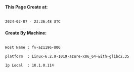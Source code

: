 
   
#### This Page Create at:

```bash

2024-02-07 - 23:36:48 UTC

```

#### Create By Machine:

```bash

Host Name : fv-az1196-806

platform  : Linux-6.2.0-1019-azure-x86_64-with-glibc2.35

Ip Local  : 10.1.0.114

```

